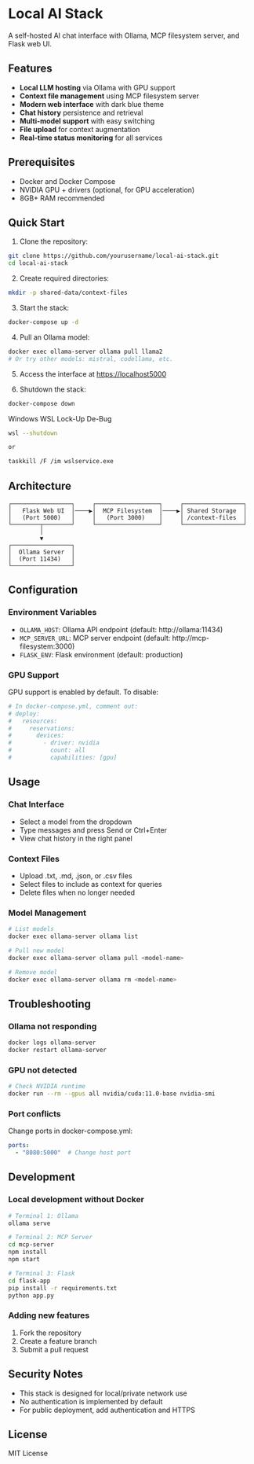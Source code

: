 ﻿# Local AI Stack

A self-hosted AI chat interface with Ollama, MCP filesystem server, and Flask web UI.

## Features

- **Local LLM hosting** via Ollama with GPU support
- **Context file management** using MCP filesystem server
- **Modern web interface** with dark blue theme
- **Chat history** persistence and retrieval
- **Multi-model support** with easy switching
- **File upload** for context augmentation
- **Real-time status monitoring** for all services

## Prerequisites

- Docker and Docker Compose
- NVIDIA GPU + drivers (optional, for GPU acceleration)
- 8GB+ RAM recommended

## Quick Start

1. Clone the repository:
```bash
git clone https://github.com/yourusername/local-ai-stack.git
cd local-ai-stack
```

2. Create required directories:
```bash
mkdir -p shared-data/context-files
```

3. Start the stack:
```bash
docker-compose up -d
```

4. Pull an Ollama model:
```bash
docker exec ollama-server ollama pull llama2
# Or try other models: mistral, codellama, etc.
```

5. Access the interface at [https://localhost5000](http://localhost:5000)

6. Shutdown the stack:
```bash
docker-compose down
```

Windows WSL Lock-Up De-Bug

```bash
wsl --shutdown

or

taskkill /F /im wslservice.exe
```


## Architecture

```
┌─────────────────┐     ┌──────────────────┐     ┌─────────────────┐
│   Flask Web UI  │────▶│  MCP Filesystem  │────▶│ Shared Storage  │
│   (Port 5000)   │     │   (Port 3000)    │     │ /context-files  │
└────────┬────────┘     └──────────────────┘     └─────────────────┘
         │
         ▼
┌─────────────────┐
│  Ollama Server  │
│  (Port 11434)   │
└─────────────────┘
```

## Configuration

### Environment Variables

- `OLLAMA_HOST`: Ollama API endpoint (default: http://ollama:11434)
- `MCP_SERVER_URL`: MCP server endpoint (default: http://mcp-filesystem:3000)
- `FLASK_ENV`: Flask environment (default: production)

### GPU Support

GPU support is enabled by default. To disable:
```yaml
# In docker-compose.yml, comment out:
# deploy:
#   resources:
#     reservations:
#       devices:
#         - driver: nvidia
#           count: all
#           capabilities: [gpu]
```

## Usage

### Chat Interface
- Select a model from the dropdown
- Type messages and press Send or Ctrl+Enter
- View chat history in the right panel

### Context Files
- Upload .txt, .md, .json, or .csv files
- Select files to include as context for queries
- Delete files when no longer needed

### Model Management
```bash
# List models
docker exec ollama-server ollama list

# Pull new model
docker exec ollama-server ollama pull <model-name>

# Remove model
docker exec ollama-server ollama rm <model-name>
```

## Troubleshooting

### Ollama not responding
```bash
docker logs ollama-server
docker restart ollama-server
```

### GPU not detected
```bash
# Check NVIDIA runtime
docker run --rm --gpus all nvidia/cuda:11.0-base nvidia-smi
```

### Port conflicts
Change ports in docker-compose.yml:
```yaml
ports:
  - "8080:5000"  # Change host port
```

## Development

### Local development without Docker
```bash
# Terminal 1: Ollama
ollama serve

# Terminal 2: MCP Server
cd mcp-server
npm install
npm start

# Terminal 3: Flask
cd flask-app
pip install -r requirements.txt
python app.py
```

### Adding new features
1. Fork the repository
2. Create a feature branch
3. Submit a pull request

## Security Notes

- This stack is designed for local/private network use
- No authentication is implemented by default
- For public deployment, add authentication and HTTPS

## License

MIT License